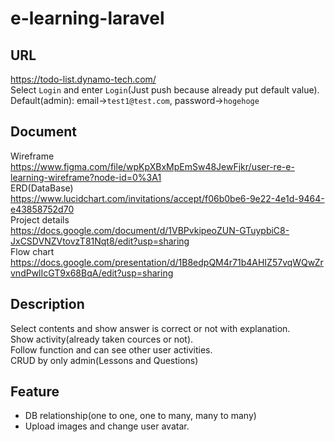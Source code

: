 # e-learning-laravel

## URL
https://todo-list.dynamo-tech.com/  
Select `Login` and enter `Login`(Just push because already put default value).  
Default(admin): email->`test1@test.com`, password->`hogehoge`  

## Document
Wireframe  
https://www.figma.com/file/wpKpXBxMpEmSw48JewFjkr/user-re-e-learning-wireframe?node-id=0%3A1  
ERD(DataBase)  
https://www.lucidchart.com/invitations/accept/f06b0be6-9e22-4e1d-9464-e43858752d70  
Project details  
https://docs.google.com/document/d/1VBPvkipeoZUN-GTuypbiC8-JxCSDVNZVtovzT81Nqt8/edit?usp=sharing  
Flow chart  
https://docs.google.com/presentation/d/1B8edpQM4r71b4AHIZ57vqWQwZrvndPwlIcGT9x68BqA/edit?usp=sharing  


## Description
Select contents and show answer is correct or not with explanation.  
Show activity(already taken cources or not).  
Follow function and can see other user activities.  
CRUD by only admin(Lessons and Questions)

## Feature
- DB relationship(one to one, one to many, many to many)  
- Upload images and change user avatar.  
